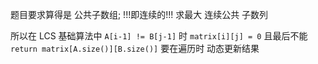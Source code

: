 

题目要求算得是 公共子数组; !!!即连续的!!!
求最大 连续公共 子数列

所以在 LCS 基础算法中 `A[i-1] != B[j-1]` 时 `matrix[i][j] = 0`
且最后不能 `return matrix[A.size()][B.size()]`
要在遍历时 动态更新结果